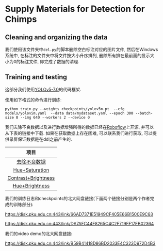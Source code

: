 # Supply Materials for Detection for Chimps

## Cleaning and organizing the data

我们使用该文件夹中`del.py`的脚本删除空白标注对应的图片文件, 然后在Windows系统中, 在标注的文件夹中将文件按大小升序排列, 删除所有排在最前面的显示大小为0的标注文件, 即完成了数据的清理.

## Training and testing

这部分我们使用[YOLOv5-7.0](https://github.com/ultralytics/yolov5)的代码框架.

使用如下格式的命令进行训练:

```
python train.py --weights checkpoints/yolov5m.pt  --cfg models/yolov5m.yaml  --data data/mydataset.yaml --epoch 300 --batch-size 8 --img 640 --workers 2 --device 0
```

我们去除不良数据以及进行数据增强所得的数据已经在[Roboflow](https://app.roboflow.com/)上开源, 并可以从下表的链接中下载. 如果在获取数据上存在困难, 可以联系我们进行获取, 可以提供录屏保证数据是在ddl之前产生的.

| 项目 |
|:------:|
| [去除不良数据](https://universe.roboflow.com/happy-hippo/happy-hippo/dataset/3) |
| [Hue+Saturation](https://universe.roboflow.com/happy-hippo/happy-hippo/dataset/9) |
| [Contrast+Brightness](https://universe.roboflow.com/happy-hippo/happy-hippo/dataset/5) |
| [Hue+Brightness](https://universe.roboflow.com/happy-hippo/happy-hippo/dataset/8) |

我们的训练日志和checkpoints的北大网盘链接(下面两个链接分别是两个作者完成的训练部分):

<https://disk.pku.edu.cn:443/link/66AD7371E51949CF405E66B1500E9C63>

<https://disk.pku.edu.cn:443/link/DA7AFC44F8265C4C2F719FF17EB02364>

我们的video demo的北大网盘链接:

<https://disk.pku.edu.cn:443/link/B59B41418D86BD2033E4C323D972D4B3>

